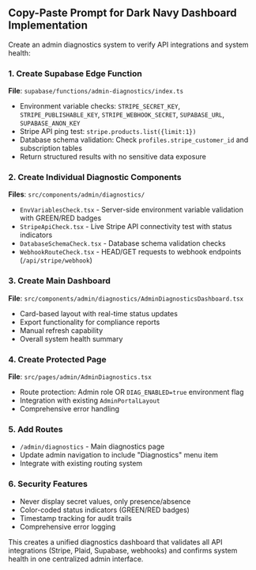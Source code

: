 ## Copy-Paste Prompt for Dark Navy Dashboard Implementation

Create an admin diagnostics system to verify API integrations and system health:

### 1. Create Supabase Edge Function
**File**: `supabase/functions/admin-diagnostics/index.ts`
- Environment variable checks: `STRIPE_SECRET_KEY`, `STRIPE_PUBLISHABLE_KEY`, `STRIPE_WEBHOOK_SECRET`, `SUPABASE_URL`, `SUPABASE_ANON_KEY`
- Stripe API ping test: `stripe.products.list({limit:1})` 
- Database schema validation: Check `profiles.stripe_customer_id` and subscription tables
- Return structured results with no sensitive data exposure

### 2. Create Individual Diagnostic Components
**Files**: `src/components/admin/diagnostics/`
- `EnvVariablesCheck.tsx` - Server-side environment variable validation with GREEN/RED badges
- `StripeApiCheck.tsx` - Live Stripe API connectivity test with status indicators
- `DatabaseSchemaCheck.tsx` - Database schema validation checks
- `WebhookRouteCheck.tsx` - HEAD/GET requests to webhook endpoints (`/api/stripe/webhook`)

### 3. Create Main Dashboard
**File**: `src/components/admin/diagnostics/AdminDiagnosticsDashboard.tsx`
- Card-based layout with real-time status updates
- Export functionality for compliance reports
- Manual refresh capability
- Overall system health summary

### 4. Create Protected Page
**File**: `src/pages/admin/AdminDiagnostics.tsx`
- Route protection: Admin role OR `DIAG_ENABLED=true` environment flag
- Integration with existing `AdminPortalLayout`
- Comprehensive error handling

### 5. Add Routes
- `/admin/diagnostics` - Main diagnostics page
- Update admin navigation to include "Diagnostics" menu item
- Integrate with existing routing system

### 6. Security Features
- Never display secret values, only presence/absence
- Color-coded status indicators (GREEN/RED badges)
- Timestamp tracking for audit trails
- Comprehensive error logging

This creates a unified diagnostics dashboard that validates all API integrations (Stripe, Plaid, Supabase, webhooks) and confirms system health in one centralized admin interface.